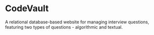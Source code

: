 # CodeVault
A relational database-based website for managing interview questions, featuring two types of questions - algorithmic and textual.
